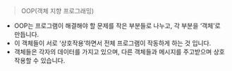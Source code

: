 > OOP(객체 지향 프로그래밍)
> 
- OOP는 프로그램이 해결해야 할 문제를 작은 부분들로 나누고, 각 부분을 ‘객체’로 만듭니다.
- 이 객체들이 서로 ‘상호작용’하면서 전체 프로그램이 작동하게 하는 것 입니다.
- 객체들은 각자의 데이터를 가지고 있으며, 다른 객체들과 메시지를 주고받으며 상호작용할 수 있습니다.
